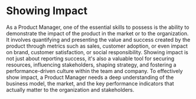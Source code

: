 # Showing Impact

As a Product Manager, one of the essential skills to possess is the ability to demonstrate the impact of the product in the market or to the organization. It involves quantifying and presenting the value and success created by the product through metrics such as sales, customer adoption, or even impact on brand, customer satisfaction, or social responsibility. Showing impact is not just about reporting success, it's also a valuable tool for securing resources, influencing stakeholders, shaping strategy, and fostering a performance-driven culture within the team and company. To effectively show impact, a Product Manager needs a deep understanding of the business model, the market, and the key performance indicators that actually matter to the organization and stakeholders.